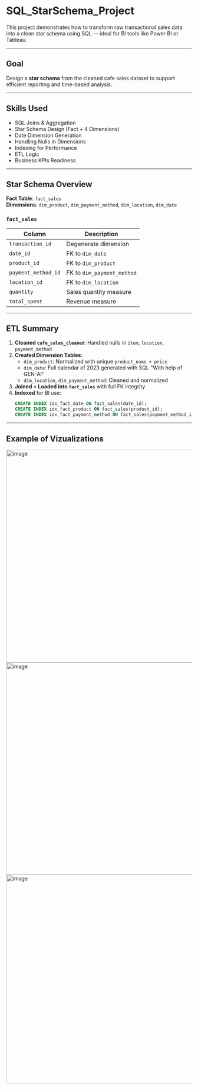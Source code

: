 # SQL_StarSchema_Project

This project demonstrates how to transform raw transactional sales data into a clean star schema using SQL — ideal for BI tools like Power BI or Tableau.

---

## Goal

Design a **star schema** from the cleaned cafe sales dataset to support efficient reporting and time-based analysis.

---

## Skills Used

- SQL Joins & Aggregation  
- Star Schema Design (Fact + 4 Dimensions)  
- Date Dimension Generation  
- Handling Nulls in Dimensions  
- Indexing for Performance  
- ETL Logic  
- Business KPIs Readiness

---

## Star Schema Overview

**Fact Table**: `fact_sales`  
**Dimensions**: `dim_product`, `dim_payment_method`, `dim_location`, `dim_date`

### `fact_sales`
| Column | Description |
|--------|-------------|
| `transaction_id` | Degenerate dimension |
| `date_id` | FK to `dim_date` |
| `product_id` | FK to `dim_product` |
| `payment_method_id` | FK to `dim_payment_method` |
| `location_id` | FK to `dim_location` |
| `quantity` | Sales quantity measure |
| `total_spent` | Revenue measure |

---

## ETL Summary

1. **Cleaned `cafe_sales_cleaned`**: Handled nulls in `item`, `location`, `payment_method`
2. **Created Dimension Tables**:
   - `dim_product`: Normalized with unique `product_name + price`
   - `dim_date`: Full calendar of 2023 generated with SQL "With help of GEN-AI"
   - `dim_location`, `dim_payment_method`: Cleaned and normalized
3. **Joined + Loaded into `fact_sales`** with full FK integrity
4. **Indexed** for BI use:
   ```sql
   CREATE INDEX idx_fact_date ON fact_sales(date_id);
   CREATE INDEX idx_fact_product ON fact_sales(product_id);
   CREATE INDEX idx_fact_payment_method ON fact_sales(payment_method_id);

---
## Example of Vizualizations
<img width="1025" height="577" alt="image" src="https://github.com/user-attachments/assets/b2c90e0c-fa57-4d27-a339-cd377f234eed" />

<img width="993" height="575" alt="image" src="https://github.com/user-attachments/assets/e5def048-8847-4123-b51d-c79cdbddfe1a" />

<img width="1001" height="567" alt="image" src="https://github.com/user-attachments/assets/5ac4fff5-b93c-4baa-bfa6-89a9e22eeb3c" />


